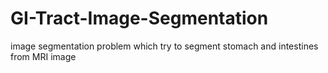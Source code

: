 # GI-Tract-Image-Segmentation
image segmentation problem which try to segment stomach and intestines from MRI image
